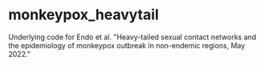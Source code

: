 # monkeypox_heavytail
Underlying code for Endo et al. "Heavy-tailed sexual contact networks and the epidemiology of monkeypox outbreak in non-endemic regions, May 2022."
